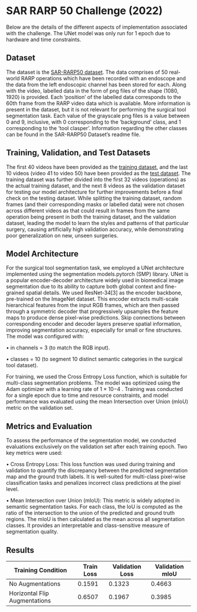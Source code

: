 # SAR RARP 50 Challenge (2022)
Below are the details of the different aspects of implementation associated with the challenge. The UNet model was only run for 1 epoch due to hardware and time constraints.

## Dataset
The dataset is the [SAR-RARP50 dataset](https://www.synapse.org/#!Synapse:syn27618412/wiki/616881). The data comprises of 50 real-world RARP operations which have been recorded
with an endoscope and the data from the left endoscopic channel has been stored for each. Along with the video, labelled
data in the form of png files of the shape (1080, 1920) is provided. Each ’position’ of the labelled data corresponds to the
60th frame from the RARP video data which is available.
More information is present in the dataset, but it is not relevant for performing the surgical tool segmentation task. Each
value of the grayscale png files is a value between 0 and 9, inclusive, with 0 corresponding to the ’background’ class, and
1 corresponding to the ’tool clasper’. Information regarding the other classes can be found in the SAR-RARP50 Dataset’s
readme file.

## Training, Validation, and Test Datasets
The first 40 videos have been provided as the [training dataset](https://rdr.ucl.ac.uk/articles/dataset/SAR-RARP50_train_set/24932529), and the last 10 videos (video 41 to video 50) have been
provided as the [test dataset](https://rdr.ucl.ac.uk/articles/dataset/SAR-RARP50_test_set/24932499). The training dataset was further divided into the first 32 videos (operations) as the actual
training dataset, and the next 8 videos as the validation dataset for testing our model architecture for further improvements
before a final check on the testing dataset.
While splitting the training dataset, random frames (and their corresponding masks or labelled data) were not chosen across
different videos as that could result in frames from the same operation being present in both the training dataset, and the
validation dataset, leading the model to learn the styles and patterns of that particular surgery, causing artificially high
validation accuracy, while demonstrating poor generalization on new, unseen surgeries.

## Model Architecture
For the surgical tool segmentation task, we employed a UNet architecture implemented using the segmentation models.pytorch
(SMP) library. UNet is a popular encoder-decoder architecture widely used in biomedical image segmentation due to its ability
to capture both global context and fine-grained spatial details.
We used ResNet-34[3] as the encoder backbone, pre-trained on the ImageNet dataset. This encoder extracts multi-scale
hierarchical features from the input RGB frames, which are then passed through a symmetric decoder that progressively
upsamples the feature maps to produce dense pixel-wise predictions. Skip connections between corresponding encoder and
decoder layers preserve spatial information, improving segmentation accuracy, especially for small or fine structures.
The model was configured with:

• in channels = 3 (to match the RGB input).

• classes = 10 (to segment 10 distinct semantic categories in the surgical tool dataset).

For training, we used the Cross Entropy Loss function, which is suitable for multi-class segmentation problems. The
model was optimized using the Adam optimizer with a learning rate of 1 × 10−4
. Training was conducted for a single epoch
due to time and resource constraints, and model performance was evaluated using the mean Intersection over Union (mIoU)
metric on the validation set.

## Metrics and Evaluation
To assess the performance of the segmentation model, we conducted evaluations exclusively on the validation set after each
training epoch. Two key metrics were used:

• Cross Entropy Loss: This loss function was used during training and validation to quantify the discrepancy between
the predicted segmentation map and the ground truth labels. It is well-suited for multi-class pixel-wise classification
tasks and penalizes incorrect class predictions at the pixel level.

• Mean Intersection over Union (mIoU): This metric is widely adopted in semantic segmentation tasks. For each
class, the IoU is computed as the ratio of the intersection to the union of the predicted and ground truth regions. The
mIoU is then calculated as the mean across all segmentation classes. It provides an interpretable and class-sensitive
measure of segmentation quality.

## Results

| Training Condition  | Train Loss | Validation Loss | Validation mIoU |
| ------------- | ------------- | ------------- | ------------- |
| No Augmentations | 0.1591  | 0.1323 | 0.4663 |
| Horizontal Flip Augmentations | 0.6507 | 0.1967 | 0.3985 |
